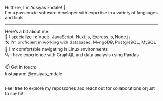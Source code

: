 
Hi there, I'm Yosiyas Endale! 👋 <br>
I'm a passionate software developer with expertise in a variety of languages and tools.<br> 
<hr>
Here's a bit about me: <br>
🚀 I specialize in: Vuejs, JavaScript, Nuxt.js, Express.js, Node.js <br>
🛠️ I'm proficient in working with databases: MongoDB, PostgreSQL, MySQL<br>
🐧 I'm comfortable navigating in Linux environments<br>
🔍 I have experience with GraphQL and data analysis using Pandas<br><br>
📫 Get in touch:<br>
Instagram: @yosiyas_endale <br><br>

Feel free to explore my repositories and reach out for collaborations or just to say hi!
